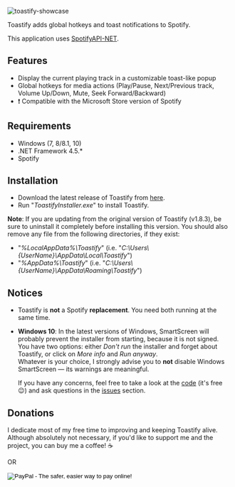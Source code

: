 ![toastify-showcase][toastify-showcase]

Toastify adds global hotkeys and toast notifications to Spotify.

This application uses [SpotifyAPI-NET][SpotifyAPI-NET].

## Features
* Display the current playing track in a customizable toast-like popup
* Global hotkeys for media actions (Play/Pause, Next/Previous track, Volume Up/Down, Mute, Seek Forward/Backward)
* :heavy_exclamation_mark: Compatible with the Microsoft Store version of Spotify

## Requirements
* Windows (7, 8/8.1, 10)
* .NET Framework 4.5.*
* Spotify

## Installation
* Download the latest release of Toastify from <a id="inst-latest" href="{{ site.github.repository_url }}/releases/latest">here</a>.
* Run "*ToastifyInstaller.exe*" to install Toastify.

**Note**: If you are updating from the original version of Toastify (v1.8.3), be sure to uninstall it completely before installing this version. You should also remove any file from the following directories, if they exist:
- "*%LocalAppData%\Toastify*" (i.e. "*C:\Users\\{UserName}\AppData\Local\Toastify*")
- "*%AppData%\Toastify*" (i.e. "*C:\Users\\{UserName}\AppData\Roaming\Toastify*")

## Notices
* Toastify is **not** a Spotify **replacement**. You need both running at the same time.
* **Windows 10**: In the latest versions of Windows, SmartScreen will probably prevent the installer from starting, because it is not signed.  
  You have two options: either *Don't run* the installer and forget about Toastify, or click on *More info* and *Run anyway*.  
  Whatever is your choice, I strongly advise you to **not** disable Windows SmartScreen — its warnings are meaningful.  

  If you have any concerns, feel free to take a look at the [code][toastify@github] (it's free :wink:) and ask questions in the [issues][issues] section.

## Donations
I dedicate most of my free time to improving and keeping Toastify alive. Although absolutely not necessary, if you'd like to support me and the project, you can buy me a coffee! :coffee:

<div id="donation-links-container">
  <div id="donation-kofi">
    <script type="text/javascript" src="https://ko-fi.com/widgets/widget_2.js"></script>
    <script type="text/javascript">kofiwidget2.init('Buy Me a Coffee', '#46b798', 'S6S8AH23');kofiwidget2.draw();</script>
  </div>
  
  <span class="unselectable">OR</span>
  
  <div id="donation-paypal">
    <form action="https://www.paypal.com/cgi-bin/webscr" method="post" target="_blank">
      <input type="hidden" name="cmd" value="_s-xclick">
      <input type="hidden" name="hosted_button_id" value="NEXYAS3KL2AH8">
      <input type="image" src="https://vgy.me/MZ6Iea.png" border="0" name="submit" alt="PayPal - The safer, easier way to pay online!" title="Support Toastify through PayPal">
      <img alt="" border="0" src="https://www.paypalobjects.com/en_US/i/scr/pixel.gif" width="1" height="1">
    </form>
  </div>
</div>

[//]: # (Links)

[toastify@github]: <{{ site.github.repository_url }}>
[toastify-showcase]: <https://raw.githubusercontent.com/{{ site.repository }}/gh-pages/img/toastify-showcase.png>
[issues]: <{{ site.github.repository_url }}/issues>
[SpotifyAPI-NET]: <https://github.com/JohnnyCrazy/SpotifyAPI-NET>
